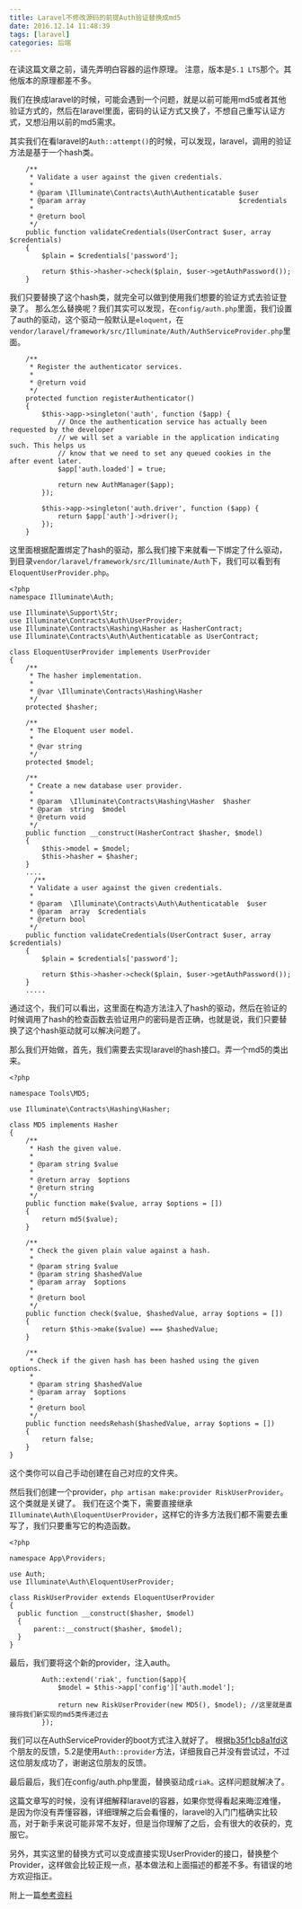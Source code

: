 ```yaml
---
title: Laravel不修改源码的前提Auth验证替换成md5
date: 2016.12.14 11:48:39
tags: [laravel]
categories: 后端
---
```


在读这篇文章之前，请先弄明白容器的运作原理。
注意，版本是`5.1 LTS`那个。其他版本的原理都差不多。

我们在换成laravel的时候，可能会遇到一个问题，就是以前可能用md5或者其他验证方式的，然后在laravel里面，密码的认证方式又换了，不想自己重写认证方式，又想沿用以前的md5需求。

其实我们在看laravel的`Auth::attempt()`的时候，可以发现，laravel，调用的验证方法是基于一个hash类。

```
    /**
     * Validate a user against the given credentials.
     *
     * @param \Illuminate\Contracts\Auth\Authenticatable $user
     * @param array                                      $credentials
     *
     * @return bool
     */
    public function validateCredentials(UserContract $user, array $credentials)
    {
        $plain = $credentials['password'];

        return $this->hasher->check($plain, $user->getAuthPassword());
    }
```

我们只要替换了这个hash类，就完全可以做到使用我们想要的验证方式去验证登录了。
那么怎么替换呢？我们其实可以发现，在`config/auth.php`里面，我们设置了auth的驱动，这个驱动一般默认是`eloquent`，在`vendor/laravel/framework/src/Illuminate/Auth/AuthServiceProvider.php`里面。
```
    /**
     * Register the authenticator services.
     *
     * @return void
     */
    protected function registerAuthenticator()
    {
        $this->app->singleton('auth', function ($app) {
            // Once the authentication service has actually been requested by the developer
            // we will set a variable in the application indicating such. This helps us
            // know that we need to set any queued cookies in the after event later.
            $app['auth.loaded'] = true;

            return new AuthManager($app);
        });

        $this->app->singleton('auth.driver', function ($app) {
            return $app['auth']->driver();
        });
    }
```
这里面根据配置绑定了hash的驱动，那么我们接下来就看一下绑定了什么驱动，到目录`vendor/laravel/framework/src/Illuminate/Auth`下，我们可以看到有`EloquentUserProvider.php`。

```
<?php
namespace Illuminate\Auth;

use Illuminate\Support\Str;
use Illuminate\Contracts\Auth\UserProvider;
use Illuminate\Contracts\Hashing\Hasher as HasherContract;
use Illuminate\Contracts\Auth\Authenticatable as UserContract;

class EloquentUserProvider implements UserProvider
{
    /**
     * The hasher implementation.
     *
     * @var \Illuminate\Contracts\Hashing\Hasher
     */
    protected $hasher;

    /**
     * The Eloquent user model.
     *
     * @var string
     */
    protected $model;

    /**
     * Create a new database user provider.
     *
     * @param  \Illuminate\Contracts\Hashing\Hasher  $hasher
     * @param  string  $model
     * @return void
     */
    public function __construct(HasherContract $hasher, $model)
    {
        $this->model = $model;
        $this->hasher = $hasher;
    }
    ....
      /**
     * Validate a user against the given credentials.
     *
     * @param  \Illuminate\Contracts\Auth\Authenticatable  $user
     * @param  array  $credentials
     * @return bool
     */
    public function validateCredentials(UserContract $user, array $credentials)
    {
        $plain = $credentials['password'];

        return $this->hasher->check($plain, $user->getAuthPassword());
    }
    .....
```
通过这个，我们可以看出，这里面在构造方法注入了hash的驱动，然后在验证的时候调用了hash的检查函数去验证用户的密码是否正确，也就是说，我们只要替换了这个hash驱动就可以解决问题了。

那么我们开始做，首先，我们需要去实现laravel的hash接口。弄一个md5的类出来。
```
<?php

namespace Tools\MD5;

use Illuminate\Contracts\Hashing\Hasher;

class MD5 implements Hasher
{
    /**
     * Hash the given value.
     *
     * @param string $value
     *
     * @return array  $options
     * @return string
     */
    public function make($value, array $options = [])
    {
        return md5($value);
    }

    /**
     * Check the given plain value against a hash.
     *
     * @param string $value
     * @param string $hashedValue
     * @param array  $options
     *
     * @return bool
     */
    public function check($value, $hashedValue, array $options = [])
    {
        return $this->make($value) === $hashedValue;
    }

    /**
     * Check if the given hash has been hashed using the given options.
     *
     * @param string $hashedValue
     * @param array  $options
     *
     * @return bool
     */
    public function needsRehash($hashedValue, array $options = [])
    {
        return false;
    }
}

```
这个类你可以自己手动创建在自己对应的文件夹。

然后我们创建一个provider，`php artisan make:provider RiskUserProvider`。
这个类就是关键了。
我们在这个类下，需要直接继承`Illuminate\Auth\EloquentUserProvider`，这样它的许多方法我们都不需要去重写了，我们只要重写它的构造函数。
```
<?php

namespace App\Providers;

use Auth;
use Illuminate\Auth\EloquentUserProvider;

class RiskUserProvider extends EloquentUserProvider
{
  public function __construct($hasher, $model)
  {
      parent::__construct($hasher, $model);
  }
}
```

最后，我们要将这个新的provider，注入auth。
```
        Auth::extend('riak', function($app){
            $model = $this->app['config']['auth.model'];

            return new RiskUserProvider(new MD5(), $model); //这里就是直接将我们新实现的md5类传递过去
        });
```
我们可以在AuthServiceProvider的boot方式注入就好了。
根据[b35f1cb8a1fd](http://www.jianshu.com/users/b35f1cb8a1fd)这个朋友的反馈，5.2是使用`Auth::provider`方法，详细我自己并没有尝试过，不过这位朋友成功了，谢谢这位朋友的反馈。

最后最后，我们在config/auth.php里面，替换驱动成`riak`。这样问题就解决了。

这篇文章写的时候，没有详细解释laravel的容器，如果你觉得看起来晦涩难懂，是因为你没有弄懂容器，详细理解之后会看懂的，laravel的入门门槛确实比较高，对于新手来说可能非常不友好，但是当你理解了之后，会有很大的收获的，克服它。

另外，其实这里的替换方式可以变成直接实现UserProvider的接口，替换整个Provider，这样做会比较正规一点，基本做法和上面描述的都差不多。有错误的地方欢迎指正。

附上一篇[参考资料](https://my.oschina.net/zgldh/blog/379461#OSC_h2_1)